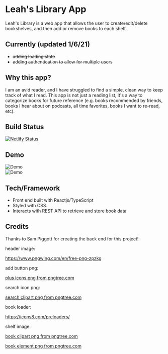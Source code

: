 
# Leah's Library App

Leah's Library is a web app that allows the user to create/edit/delete bookshelves, and then add or remove books to each shelf. 

## Currently (updated 1/6/21)
- ~~adding loading state~~
- ~~adding authentication to allow for multiple users~~

## Why this app?

I am an avid reader, and I have struggled to find a simple, clean way to keep track of what I read. This app is not just a reading list, it's a way to categorize books for future reference (e.g. books recommended by friends, books I hear about on podcasts, all time favorites, books I want to re-read, etc).

## Build Status

[![Netlify Status](https://api.netlify.com/api/v1/badges/0e71a3c8-1b3c-4898-930f-98ff49229f61/deploy-status)](https://app.netlify.com/sites/mybookshelves/deploys)

## Demo


![Demo](https://user-images.githubusercontent.com/59422625/120304106-609b4100-c2c7-11eb-8d8a-8503e5cf4717.gif)<br>
![Demo](https://user-images.githubusercontent.com/59422625/120303911-321d6600-c2c7-11eb-92dd-d8c41de035de.gif)

## Tech/Framework

- Front end built with Reactjs/TypeScript 
- Styled with CSS. 
- Interacts with REST API to retrieve and store book data

## Credits

Thanks to Sam Piggott for creating the back end for this project!

header image:

https://www.pngwing.com/en/free-png-zpzkg

add button png:

<a href='https://pngtree.com/so/plus-icons'>plus icons png from pngtree.com</a>

search icon png:

<a href='https://pngtree.com/so/search-clipart'>search clipart png from pngtree.com</a>

book loader:

https://icons8.com/preloaders/

shelf image:

<a href='https://pngtree.com/so/book-clipart'>book clipart png from pngtree.com</a>

<a href='https://pngtree.com/so/book-element'>book element png from pngtree.com</a>

